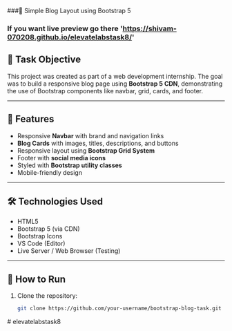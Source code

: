 ###📝 Simple Blog Layout using Bootstrap 5
### If you want live preview go there 'https://shivam-070208.github.io/elevatelabstask8/'

## 📌 Task Objective

This project was created as part of a web development internship. The goal was to build a responsive blog page using **Bootstrap 5 CDN**, demonstrating the use of Bootstrap components like navbar, grid, cards, and footer.

---

## 🚀 Features

- Responsive **Navbar** with brand and navigation links
- **Blog Cards** with images, titles, descriptions, and buttons
- Responsive layout using **Bootstrap Grid System**
- Footer with **social media icons**
- Styled with **Bootstrap utility classes**
- Mobile-friendly design

---

## 🛠️ Technologies Used

- HTML5
- Bootstrap 5 (via CDN)
- Bootstrap Icons
- VS Code (Editor)
- Live Server / Web Browser (Testing)

---

## 🧪 How to Run

1. Clone the repository:
   ```bash
   git clone https://github.com/your-username/bootstrap-blog-task.git
#   e l e v a t e l a b s t a s k 8 
 
 
